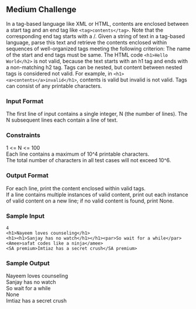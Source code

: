 ## Medium Challenge

In a tag-based language like XML or HTML, contents are enclosed between a start tag and an end tag like `<tag>contents</tag>`. Note that the corresponding end tag starts with a /.
Given a string of text in a tag-based language, parse this text and retrieve the contents enclosed within sequences of well-organized tags meeting the following criterion:
The name of the start and end tags must be same. The HTML code `<h1>Hello World</h2>` is not valid, because the text starts with an h1 tag and ends with a non-matching h2 tag.
Tags can be nested, but content between nested tags is considered not valid. For example, in `<h1><a>contents</a>invalid</h1>`, contents is valid but invalid is not valid.
Tags can consist of any printable characters.

### Input Format
The first line of input contains a single integer, N (the number of lines).
The N subsequent lines each contain a line of text.

### Constraints
1 <= N <= 100  
Each line contains a maximum of 10^4 printable characters.  
The total number of characters in all test cases will not exceed 10^6.  

### Output Format
For each line, print the content enclosed within valid tags.  
If a line contains multiple instances of valid content, print out each instance of valid content on a new line; if no valid content is found, print None.

### Sample Input
```
4  
<h1>Nayeem loves counseling</h1>  
<h1><h1>Sanjay has no watch</h1></h1><par>So wait for a while</par>  
<Amee>safat codes like a ninja</amee>  
<SA premium>Imtiaz has a secret crush</SA premium>
```  

### Sample Output
Nayeem loves counseling  
Sanjay has no watch  
So wait for a while  
None  
Imtiaz has a secret crush  
